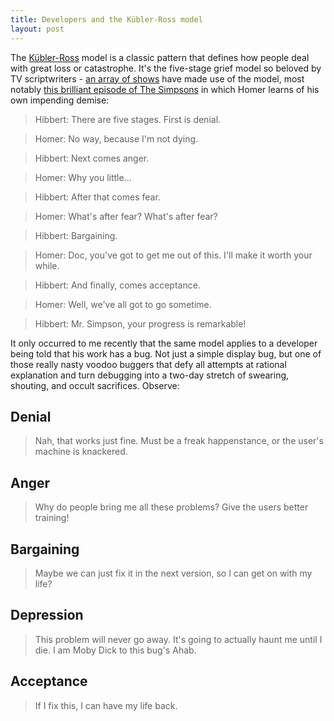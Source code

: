 ```yaml
---
title: Developers and the Kübler-Ross model
layout: post
---
```


The [Kübler-Ross][wikipedia] model is a classic pattern that defines how people deal with great loss or catastrophe. It's the five-stage grief model so beloved by TV scriptwriters - [an array of shows][tvrefs] have made use of the model, most notably [this brilliant episode of The Simpsons][simpsons] in which Homer learns of his own impending demise:

> Hibbert: There are five stages. First is denial.

> Homer: No way, because I'm not dying.

> Hibbert: Next comes anger.

> Homer: Why you little...

> Hibbert: After that comes fear.

> Homer: What's after fear? What's after fear?

> Hibbert: Bargaining.

> Homer: Doc, you've got to get me out of this. I'll make it worth your while.

> Hibbert: And finally, comes acceptance.

> Homer: Well, we've all got to go sometime.

> Hibbert: Mr. Simpson, your progress is remarkable!
	
It only occurred to me recently that the same model applies to a developer being told that his work has a bug. Not just a simple display bug, but one of those really nasty voodoo buggers that defy all attempts at rational explanation and turn debugging into a two-day stretch of swearing, shouting, and occult sacrifices. Observe:

Denial
------

> Nah, that works just fine. Must be a freak happenstance, or the user's machine is knackered.

Anger
-----

> Why do people bring me all these problems? Give the users better training!

Bargaining
----------

> Maybe we can just fix it in the next version, so I can get on with my life?

Depression
----------

> This problem will never go away. It's going to actually haunt me until I die. I am Moby Dick to this bug's Ahab. 

Acceptance
----------

> If I fix this, I can have my life back.

	

[simpsons]: http://en.wikipedia.org/wiki/One_Fish,_Two_Fish,_Blowfish,_Blue_Fish
[tvrefs]: http://tvtropes.org/pmwiki/pmwiki.php/Main/FiveStagesOfGrief
[wikipedia]: http://en.wikipedia.org/wiki/Kübler-Ross_model
